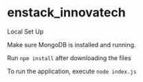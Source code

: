 # enstack_innovatech

Local Set Up

Make sure MongoDB is installed and running.

Run `npm install` after downloading the files

To run the application, execute `node index.js`
